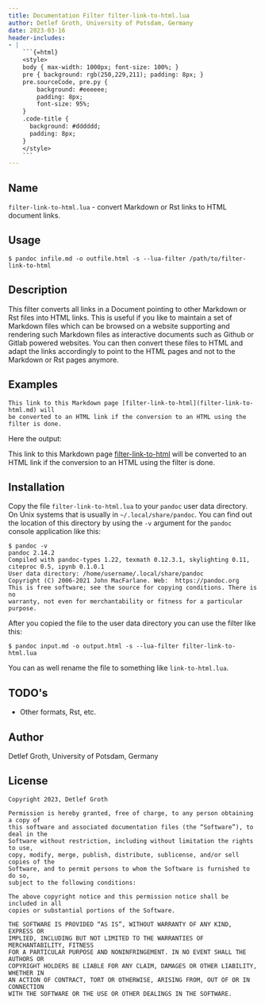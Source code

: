 ```yaml
---
title: Documentation Filter filter-link-to-html.lua 
author: Detlef Groth, University of Potsdam, Germany
date: 2023-03-16
header-includes: 
- | 
    ```{=html}
    <style>
    body { max-width: 1000px; font-size: 100%; }
    pre { background: rgb(250,229,211); padding: 8px; }
    pre.sourceCode, pre.py { 
        background: #eeeeee; 
        padding: 8px;
        font-size: 95%;
    }
    .code-title {
      background: #dddddd;
      padding: 8px;
    } 
    </style>
    ```
---
```


## Name

`filter-link-to-html.lua` - convert Markdown or Rst links to HTML document links.

## Usage

```
$ pandoc infile.md -o outfile.html -s --lua-filter /path/to/filter-link-to-html
```

## Description

This filter converts all links in a Document pointing to other Markdown or Rst
files into HTML links. This is useful if you like to maintain a set of Markdown
files which can be browsed on a website supporting and rendering such Markdown
files as interactive documents such as Github or Gitlab powered websites.
You can then convert these files to HTML and adapt the links accordingly to point
to the HTML pages and not to the Markdown or Rst pages anymore.


## Examples

```
This link to this Markdown page [filter-link-to-html](filter-link-to-html.md) will
be converted to an HTML link if the conversion to an HTML using the filter is done.
```

Here the output:

This link to this Markdown page [filter-link-to-html](filter-link-to-html.md) will be converted to 
an HTML link if the conversion to an HTML using the filter is done.

## Installation

Copy the file `filter-link-to-html.lua` to your `pandoc` user data directory. On Unix
systems that is usually in `~/.local/share/pandoc`. You can find out the location
of this directory by using the `-v` argument for the `pandoc` console application
like this:
 

```{style="background: white;"}
$ pandoc -v
pandoc 2.14.2
Compiled with pandoc-types 1.22, texmath 0.12.3.1, skylighting 0.11,
citeproc 0.5, ipynb 0.1.0.1
User data directory: /home/username/.local/share/pandoc
Copyright (C) 2006-2021 John MacFarlane. Web:  https://pandoc.org
This is free software; see the source for copying conditions. There is no
warranty, not even for merchantability or fitness for a particular purpose.
```

After you copied the file to the user data directory you can use the filter like
this:

```{style="background: white;"}
$ pandoc input.md -o output.html -s --lua-filter filter-link-to-html.lua
```

You can as well rename the file to something like `link-to-html.lua`.

## TODO's

- Other formats, Rst, etc.

## Author

Detlef Groth, University of Potsdam, Germany

## License

```{style="background: white;"}
Copyright 2023, Detlef Groth

Permission is hereby granted, free of charge, to any person obtaining a copy of
this software and associated documentation files (the “Software”), to deal in the
Software without restriction, including without limitation the rights to use,
copy, modify, merge, publish, distribute, sublicense, and/or sell copies of the
Software, and to permit persons to whom the Software is furnished to do so,
subject to the following conditions:

The above copyright notice and this permission notice shall be included in all
copies or substantial portions of the Software.

THE SOFTWARE IS PROVIDED “AS IS”, WITHOUT WARRANTY OF ANY KIND, EXPRESS OR
IMPLIED, INCLUDING BUT NOT LIMITED TO THE WARRANTIES OF MERCHANTABILITY, FITNESS
FOR A PARTICULAR PURPOSE AND NONINFRINGEMENT. IN NO EVENT SHALL THE AUTHORS OR
COPYRIGHT HOLDERS BE LIABLE FOR ANY CLAIM, DAMAGES OR OTHER LIABILITY, WHETHER IN
AN ACTION OF CONTRACT, TORT OR OTHERWISE, ARISING FROM, OUT OF OR IN CONNECTION
WITH THE SOFTWARE OR THE USE OR OTHER DEALINGS IN THE SOFTWARE.
```

